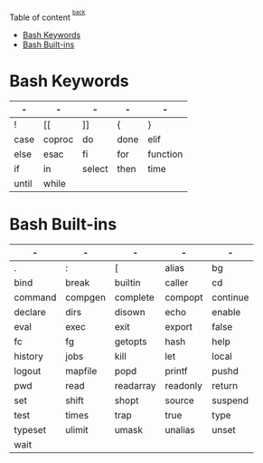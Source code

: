 Table of content <sup><sup>[back](../../README.md)</sup></sup>

- [Bash Keywords](#bash-keywords)
- [Bash Built-ins](#bash-built-ins)

# Bash Keywords

| -     | -      | -      | -    | -        |
| ----- | ------ | ------ | ---- | -------- |
| !     | [[     | ]]     | {    | }        |
| case  | coproc | do     | done | elif     |
| else  | esac   | fi     | for  | function |
| if    | in     | select | then | time     |
| until | while  |        |      |          |

# Bash Built-ins

| -       | -       | -         | -        | -        |
| ------- | ------- | --------- | -------- | -------- |
| .       | :       | [         | alias    | bg       |
| bind    | break   | builtin   | caller   | cd       |
| command | compgen | complete  | compopt  | continue |
| declare | dirs    | disown    | echo     | enable   |
| eval    | exec    | exit      | export   | false    |
| fc      | fg      | getopts   | hash     | help     |
| history | jobs    | kill      | let      | local    |
| logout  | mapfile | popd      | printf   | pushd    |
| pwd     | read    | readarray | readonly | return   |
| set     | shift   | shopt     | source   | suspend  |
| test    | times   | trap      | true     | type     |
| typeset | ulimit  | umask     | unalias  | unset    |
| wait    |         |           |          |          |
